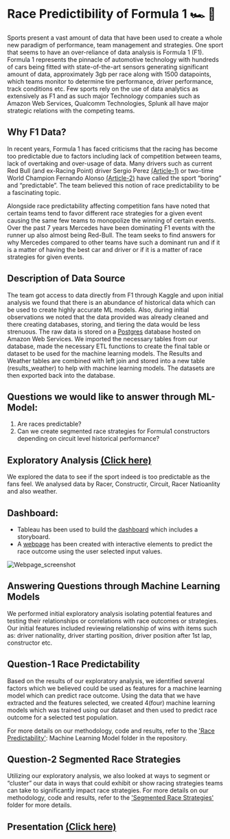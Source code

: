 # Race Predictibility of Formula 1 :racing_car: :checkered_flag:

Sports present a vast amount of data that have been used to create a whole new paradigm of performance, team management and strategies. One sport that seems to have an over-reliance of data analysis is Formula 1 (F1). Formula 1 represents the pinnacle of automotive technology with hundreds of cars being fitted with state-of-the-art sensors generating significant amount of data, approximately 3gb per race along with 1500 datapoints, which teams monitor to determine tire performance, driver performance, track conditions etc. Few sports rely on the use of data analytics as extensively as F1 and as such major Technology companies such as Amazon Web Services, Qualcomm Technologies, Splunk all have major strategic relations with the competing teams. 

## Why F1 Data?
In recent years, Formula 1 has faced criticisms that the racing has become too predictable due to factors including lack of competition between teams, lack of overtaking and over-usage of data. Many drivers such as current Red Bull (and ex-Racing Point) driver Sergio Perez [(Article-1)](https://www.dailymail.co.uk/sport/formulaone/article-7192379/F1-far-boring-Sergio-Perez-takes-aim-lack-competition-dull-predictable-races.html) or two-time World Champion Fernando Alonso [(Article-2)](https://www.autosport.com/f1/news/predictable-f1-will-never-change-says-mclarens-fernando-alonso-5320449/5320449/)  have called the sport “boring” and “predictable”. The team believed this notion of race predictability to be a fascinating topic. 

Alongside race predictability affecting competition fans have noted that certain teams tend to favor different race strategies for a given event causing the same few teams to monopolize the winning of certain events. Over the past 7 years Mercedes have been dominating F1 events with the runner up also almost being Red-Bull. The team seeks to find answers for why Mercedes compared to other teams have such a dominant run and if it is a matter of having the best car and driver or if it is a matter of race strategies for given events. 

## Description of Data Source
The team got access to data directly from F1 through Kaggle and upon initial analysis we found that there is an abundance of historical data which can be used to create highly accurate ML models. Also, during initial observations we noted that the data provided was already cleaned and there creating databases, storing, and tiering the data would be less strenuous. The raw data is stored on a [Postgres](https://github.com/Vignesh-Bala11/Capstone-Project/blob/main/SQL_Connection/Sql_Connection.ipynb) database hosted on Amazon Web Services. We imported the necessary tables from our database, made the necessary ETL functions to create the final table or dataset to be used for the machine learning models. The Results and Weather tables are combined with left join and stored into a new table (results_weather) to help with machine learning models. The datasets are then exported back into the database. 

## Questions we would like to answer through ML-Model:

1) Are races predictable?
2) Can we create segmented race strategies for Formula1 constructors depending on circuit level historical performance?

## Exploratory Analysis [(Click here)](https://github.com/Vignesh-Bala11/Capstone-Project/tree/main/Exploratory_Analysis#race-predictibility-of-formula-1-racing_car-checkered_flag)
We explored the data to see if the sport indeed is too predictable as the fans feel. We analysed data by Racer, Constructir, Circuit, Racer Natioanlity and also weather. 

## Dashboard:
- Tableau has been used to build the [dashboard](https://public.tableau.com/views/ProjectDashboard_16276241496350/Storyboard?:language=en-US&publish=yes&:display_count=n&:origin=viz_share_link) which includes a storyboard.
- A [webpage](https://github.com/Vignesh-Bala11/Capstone-Project/tree/main/Dashboard/Webpage) has been created with interactive elements to predict the race outcome using the user selected input values.

![Webpage_screenshot](https://user-images.githubusercontent.com/74985818/127781659-21f78bec-46e7-47d5-8014-c6d1a53bf8bb.png)

## Answering Questions through Machine Learning Models

We performed initial exploratory analysis isolating potential features and testing their relationships or correlations with race outcomes or strategies. Our initial features included reviewing relationship of wins with items such as: driver nationality, driver starting position, driver position after 1st lap, constructor etc. 

## Question-1 Race Predictability

Based on the results of our exploratory analysis, we identified several factors which we believed could be used as features for a machine learning model which can predict race outcome. Using the data that we have extracted and the features selected, we created 4(four) machine learning models which was trained using our dataset and then used to predict race outcome for a selected test population. 

For more details on our methodology, code and results, refer to the ['Race Predictability'](https://github.com/Vignesh-Bala11/Capstone-Project/tree/main/Machine%20Learning%20Model/Q1.Race%20Predictability): Machine Learning Model folder in the repository. 


## Question-2 Segmented Race Strategies

Utilizing our exploratory analysis, we also looked at ways to segment or “cluster” our data in ways that could exhibit or show racing strategies teams can take to significantly impact race strategies. For more details on our methodology, code and results, refer to the ['Segmented Race Strategies'](https://github.com/Vignesh-Bala11/Capstone-Project/tree/main/Machine%20Learning%20Model/Q2.Segmented%20Strategies) folder for more details.

## Presentation [(Click here)](https://docs.google.com/presentation/d/1suKeNaafK2tlnj5kwkuA4b7zmjkAPdLwKHHvcHoQShQ/edit?usp=sharing)
